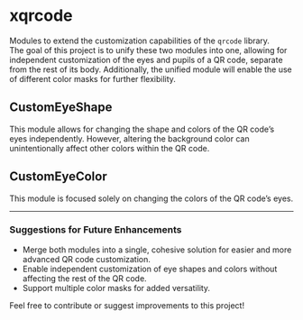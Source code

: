 # xqrcode

Modules to extend the customization capabilities of the `qrcode` library.  
The goal of this project is to unify these two modules into one, allowing for independent customization of the eyes and pupils of a QR code, separate from the rest of its body. Additionally, the unified module will enable the use of different color masks for further flexibility.

## CustomEyeShape

This module allows for changing the shape and colors of the QR code’s eyes independently. However, altering the background color can unintentionally affect other colors within the QR code.

## CustomEyeColor

This module is focused solely on changing the colors of the QR code’s eyes.

---

### Suggestions for Future Enhancements

- Merge both modules into a single, cohesive solution for easier and more advanced QR code customization.  
- Enable independent customization of eye shapes and colors without affecting the rest of the QR code.  
- Support multiple color masks for added versatility.

Feel free to contribute or suggest improvements to this project!